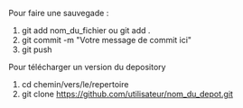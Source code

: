 Pour faire une sauvegade :

1) git add nom_du_fichier ou git add .
2) git commit -m "Votre message de commit ici"
3) git push

Pour télécharger un version du depository 

1) cd chemin/vers/le/repertoire
2) git clone https://github.com/utilisateur/nom_du_depot.git
